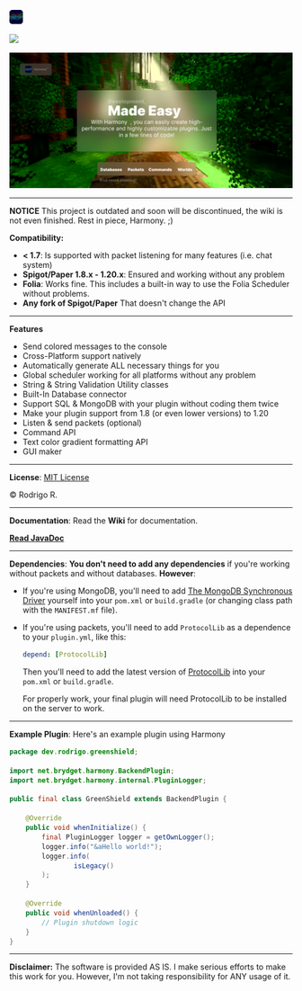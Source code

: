![Harmony](./assets/logo.png)

[![](https://www.jitpack.io/v/rodri-r-z/Harmony.svg)](https://www.jitpack.io/#rodri-r-z/Harmony)


![Harmony](./assets/banner.png)

---

**NOTICE**
This project is outdated and soon will be discontinued, the wiki is not even finished. Rest in piece, Harmony. ;)

**Compatibility:**

- **< 1.7**: Is supported with packet listening for many features (i.e. chat system)
- **Spigot/Paper 1.8.x - 1.20.x**: Ensured and working without any problem
- **Folia**: Works fine. This includes a built-in way to use the Folia Scheduler without problems.
- **Any fork of Spigot/Paper** That doesn't change the API

---

**Features**

- Send colored messages to the console
- Cross-Platform support natively
- Automatically generate ALL necessary things for you
- Global scheduler working for all platforms without any problem
- String & String Validation Utility classes
- Built-In Database connector
- Support SQL & MongoDB with your plugin without coding them twice
- Make your plugin support from 1.8 (or even lower versions) to 1.20 
- Listen & send packets (optional)
- Command API
- Text color gradient formatting API
- GUI maker

---

**License**: [MIT License](./LICENSE.md)

© Rodrigo R. 

---

**Documentation**: Read the **Wiki** for documentation. 

[**Read JavaDoc**](https://works.brydget.net/harmony/docs/)

---

**Dependencies**: **You don't need to add any dependencies**  if you're working without packets and without databases. **However**:

- If you're using MongoDB, you'll need to add [The MongoDB Synchronous Driver](https://mvnrepository.com/artifact/org.mongodb/mongodb-driver-sync)
yourself into your `pom.xml` or `build.gradle` (or changing class path with the `MANIFEST.mf` file).
- If you're using packets, you'll need to add `ProtocolLib` as a dependence to your `plugin.yml`, like this:
  ```yaml
  depend: [ProtocolLib]
  ```
  Then you'll need to add the latest version of [ProtocolLib](https://github.com/dmulloy2/ProtocolLib/) into your `pom.xml` or `build.gradle`.

  For properly work, your final plugin will need ProtocolLib to be installed on the server to work.

---

**Example Plugin**: Here's an example plugin using Harmony

```java
package dev.rodrigo.greenshield;

import net.brydget.harmony.BackendPlugin;
import net.brydget.harmony.internal.PluginLogger;

public final class GreenShield extends BackendPlugin {

    @Override
    public void whenInitialize() {
        final PluginLogger logger = getOwnLogger();
        logger.info("&aHello world!");
        logger.info(
                isLegacy()
        );
    }

    @Override
    public void whenUnloaded() {
        // Plugin shutdown logic
    }
}
```

---

**Disclaimer:** The software is provided AS IS. I make serious efforts to make this work for you.
However, I'm not taking responsibility for ANY usage of it.
